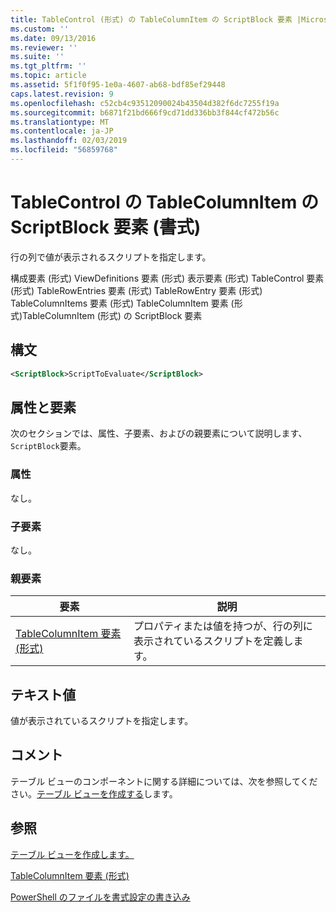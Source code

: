 ```yaml
---
title: TableControl (形式) の TableColumnItem の ScriptBlock 要素 |Microsoft Docs
ms.custom: ''
ms.date: 09/13/2016
ms.reviewer: ''
ms.suite: ''
ms.tgt_pltfrm: ''
ms.topic: article
ms.assetid: 5f1f0f95-1e0a-4607-ab68-bdf85ef29448
caps.latest.revision: 9
ms.openlocfilehash: c52cb4c93512090024b43504d382f6dc7255f19a
ms.sourcegitcommit: b6871f21bd666f9cd71dd336bb3f844cf472b56c
ms.translationtype: MT
ms.contentlocale: ja-JP
ms.lasthandoff: 02/03/2019
ms.locfileid: "56859768"
---
```

# <a name="scriptblock-element-for-tablecolumnitem-for-tablecontrol-format"></a>TableControl の TableColumnItem の ScriptBlock 要素 (書式)

行の列で値が表示されるスクリプトを指定します。

構成要素 (形式) ViewDefinitions 要素 (形式) 表示要素 (形式) TableControl 要素 (形式) TableRowEntries 要素 (形式) TableRowEntry 要素 (形式) TableColumnItems 要素 (形式) TableColumnItem 要素 (形式)TableColumnItem (形式) の ScriptBlock 要素

## <a name="syntax"></a>構文

```xml
<ScriptBlock>ScriptToEvaluate</ScriptBlock>
```

## <a name="attributes-and-elements"></a>属性と要素

次のセクションでは、属性、子要素、およびの親要素について説明します、`ScriptBlock`要素。

### <a name="attributes"></a>属性

なし。

### <a name="child-elements"></a>子要素

なし。

### <a name="parent-elements"></a>親要素

|要素|説明|
|-------------|-----------------|
|[TableColumnItem 要素 (形式)](./tablecolumnitem-element-for-tablecolumnitems-for-tablecontrol-format.md)|プロパティまたは値を持つが、行の列に表示されているスクリプトを定義します。|

## <a name="text-value"></a>テキスト値

値が表示されているスクリプトを指定します。

## <a name="remarks"></a>コメント

テーブル ビューのコンポーネントに関する詳細については、次を参照してください。[テーブル ビューを作成する](./creating-a-table-view.md)します。

## <a name="see-also"></a>参照

[テーブル ビューを作成します。](./creating-a-table-view.md)

[TableColumnItem 要素 (形式)](./tablecolumnitem-element-for-tablecolumnitems-for-tablecontrol-format.md)

[PowerShell のファイルを書式設定の書き込み](./writing-a-powershell-formatting-file.md)
